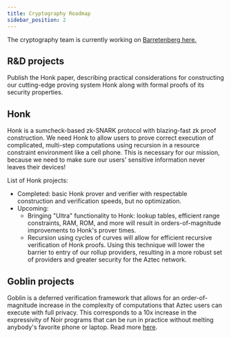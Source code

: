 ```yaml
---
title: Cryptography Roadmap
sidebar_position: 2
---
```



The cryptography team is currently working on [Barretenberg here.](https://github.com/AztecProtocol/aztec-packages/tree/master/barretenberg)

## R&D projects

Publish the Honk paper, describing practical considerations for constructing our cutting-edge proving system Honk along with formal proofs of its security properties.

## Honk

Honk is a sumcheck-based zk-SNARK protocol with blazing-fast zk proof construction. We need Honk to allow users to prove correct execution of complicated, multi-step computations using recursion in a resource constraint environment like a cell phone. This is necessary for our mission, because we need to make sure our users' sensitive information never leaves their devices!

List of Honk projects:

- Completed: basic Honk prover and verifier with respectable construction and verification speeds, but no optimization.
- Upcoming:
  - Bringing "Ultra" functionality to Honk: lookup tables, efficient range constraints, RAM, ROM, and more will result in orders-of-magnitude improvements to Honk's prover times.
  - Recursion using cycles of curves will allow for efficient recursive verification of Honk proofs. Using this technique will lower the barrier to entry of our rollup providers, resulting in a more robust set of providers and greater security for the Aztec network.

## Goblin projects

Goblin is a deferred verification framework that allows for an order-of-magnitude increase in the complexity of computations that Aztec users can execute with full privacy. This corresponds to a 10x increase in the expressivity of Noir programs that can be run in practice without melting anybody's favorite phone or laptop. Read more [here](https://hackmd.io/@aztec-network/B19AA8812).
